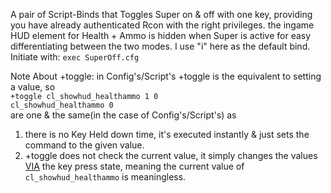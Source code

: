 A pair of Script-Binds that Toggles Super on & off with one key, providing you have already authenticated Rcon with the right privileges.
the ingame HUD element for Health + Ammo is hidden when Super is active for easy differentiating between the two modes. I use "i" here as the default bind.
Initiate with: `exec SuperOff.cfg`


Note About +toggle: in Config's/Script's +toggle is the equivalent to setting a value, so   
`+toggle cl_showhud_healthammo 1 0`   
`cl_showhud_healthammo 0`   
are one & the same(in the case of Config's/Script's) as
1. there is no Key Held down time, it's executed instantly & just sets the command to the given value.
2. +toggle does not check the current value, it simply changes the values [VIA](https://www.merriam-webster.com/dictionary/via) the key press state, meaning the current value of `cl_showhud_healthammo` is meaningless.






  
